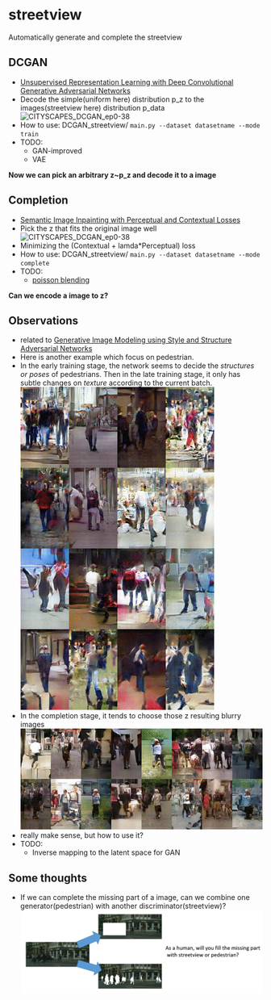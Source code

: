 # streetview
Automatically generate and complete the streetview

## DCGAN
- [Unsupervised Representation Learning with Deep Convolutional Generative Adversarial Networks](https://arxiv.org/abs/1511.06434)
- Decode the simple(uniform here) distribution p_z to the images(streetview here) distribution p_data
![CITYSCAPES_DCGAN_ep0-38](/src/CITYSCAPES_DCGAN_ep0-38/CITYSCAPES_DCGAN_ep0-38.gif)
- How to use: DCGAN_streetview/ 
  `main.py --dataset datasetname --mode train`
- TODO: 
  - GAN-improved
  - VAE

**Now we can pick an arbitrary z~p_z and decode it to a image**

## Completion
- [Semantic Image Inpainting with Perceptual and Contextual Losses](https://arxiv.org/abs/1607.07539)
- Pick the z that fits the original image well
![CITYSCAPES_DCGAN_ep0-38](/src/CITYSCAPES_complete_lr/CITYSCAPES_complete_lr.gif)
- Minimizing the (Contextual + lamda*Perceptual) loss
- How to use: DCGAN_streetview/ 
  `main.py --dataset datasetname --mode complete`
- TODO: 
  - [poisson blending](http://www.ctralie.com/Teaching/PoissonImageEditing/)

**Can we encode a image to z?**

## Observations
- related to [Generative Image Modeling using Style and Structure Adversarial Networks](https://arxiv.org/abs/1603.05631)
- Here is another example which focus on pedestrian. 
- In the early training stage, the network seems to decide the *structures or poses* of pedestrians. Then in the late training stage, it only has subtle changes on *texture* according to the current batch.
![INRIA_different_batch](src/INRIA_different_batch/INRIA_different_batch.gif)
- In the completion stage, it tends to choose those z resulting blurry images
![blurry](/src/blurry.gif)
- really make sense, but how to use it?
- TODO:
  - Inverse mapping to the latent space for GAN
  
## Some thoughts
- If we can complete the missing part of a image, can we combine one generator(pedestrian) with another discriminator(streetview)?
![ques](/src/ques.PNG)
